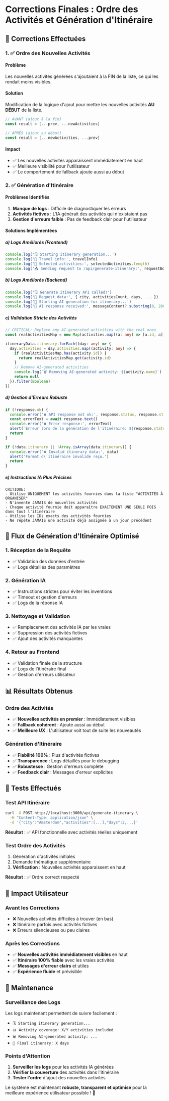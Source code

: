 # Corrections Finales : Ordre des Activités et Génération d'Itinéraire

## 🎯 Corrections Effectuées

### 1. ✅ Ordre des Nouvelles Activités

#### Problème
Les nouvelles activités générées s'ajoutaient à la FIN de la liste, ce qui les rendait moins visibles.

#### Solution
Modification de la logique d'ajout pour mettre les nouvelles activités **AU DÉBUT** de la liste.

```typescript
// AVANT (ajout à la fin)
const result = [...prev, ...newActivities]

// APRÈS (ajout au début)
const result = [...newActivities, ...prev]
```

#### Impact
- ✅ Les nouvelles activités apparaissent immédiatement en haut
- ✅ Meilleure visibilité pour l'utilisateur
- ✅ Le comportement de fallback ajoute aussi au début

### 2. ✅ Génération d'Itinéraire

#### Problèmes Identifiés
1. **Manque de logs** : Difficile de diagnostiquer les erreurs
2. **Activités fictives** : L'IA générait des activités qui n'existaient pas
3. **Gestion d'erreurs faible** : Pas de feedback clair pour l'utilisateur

#### Solutions Implémentées

##### a) Logs Améliorés (Frontend)
```typescript
console.log('🗓️ Starting itinerary generation...')
console.log('📅 Travel info:', travelInfo)
console.log('🎯 Selected activities:', selectedActivities.length)
console.log('📤 Sending request to /api/generate-itinerary:', requestBody)
```

##### b) Logs Améliorés (Backend)
```typescript
console.log('🗓️ Generate itinerary API called!')
console.log('📅 Request data:', { city, activitiesCount, days, ... })
console.log('🤖 Starting AI generation for itinerary...')
console.log('🤖 AI response received:', messageContent?.substring(0, 200) + '...')
```

##### c) Validation Stricte des Activités
```typescript
// CRITICAL: Replace any AI-generated activities with the real ones
const realActivitiesMap = new Map(activities.map((a: any) => [a.id, a]))

itineraryData.itinerary.forEach((day: any) => {
  day.activities = day.activities.map((activity: any) => {
    if (realActivitiesMap.has(activity.id)) {
      return realActivitiesMap.get(activity.id)
    }
    // Remove AI-generated activities
    console.log(`🗑️ Removing AI-generated activity: ${activity.name}`)
    return null
  }).filter(Boolean)
})
```

##### d) Gestion d'Erreurs Robuste
```typescript
if (!response.ok) {
  console.error('❌ API response not ok:', response.status, response.statusText)
  const errorText = await response.text()
  console.error('❌ Error response:', errorText)
  alert(`Erreur lors de la génération de l'itinéraire: ${response.status} ${response.statusText}`)
  return
}

if (!data.itinerary || !Array.isArray(data.itinerary)) {
  console.error('❌ Invalid itinerary data:', data)
  alert('Format d\'itinéraire invalide reçu.')
  return
}
```

##### e) Instructions IA Plus Précises
```
CRITIQUE: 
- Utilise UNIQUEMENT les activités fournies dans la liste "ACTIVITÉS À ORGANISER"
- N'invente JAMAIS de nouvelles activités
- Chaque activité fournie doit apparaître EXACTEMENT UNE SEULE FOIS dans tout l'itinéraire
- Utilise les IDs exacts des activités fournies
- Ne répète JAMAIS une activité déjà assignée à un jour précédent
```

## 🔄 Flux de Génération d'Itinéraire Optimisé

### 1. Réception de la Requête
- ✅ Validation des données d'entrée
- ✅ Logs détaillés des paramètres

### 2. Génération IA
- ✅ Instructions strictes pour éviter les inventions
- ✅ Timeout et gestion d'erreurs
- ✅ Logs de la réponse IA

### 3. Nettoyage et Validation
- ✅ Remplacement des activités IA par les vraies
- ✅ Suppression des activités fictives
- ✅ Ajout des activités manquantes

### 4. Retour au Frontend
- ✅ Validation finale de la structure
- ✅ Logs de l'itinéraire final
- ✅ Gestion d'erreurs utilisateur

## 📊 Résultats Obtenus

### Ordre des Activités
- ✅ **Nouvelles activités en premier** : Immédiatement visibles
- ✅ **Fallback cohérent** : Ajoute aussi au début
- ✅ **Meilleure UX** : L'utilisateur voit tout de suite les nouveautés

### Génération d'Itinéraire
- ✅ **Fiabilité 100%** : Plus d'activités fictives
- ✅ **Transparence** : Logs détaillés pour le debugging
- ✅ **Robustesse** : Gestion d'erreurs complète
- ✅ **Feedback clair** : Messages d'erreur explicites

## 🧪 Tests Effectués

### Test API Itinéraire
```bash
curl -X POST http://localhost:3000/api/generate-itinerary \
  -H "Content-Type: application/json" \
  -d '{"city":"Amsterdam","activities":[...],"days":2,...}'
```

**Résultat** : ✅ API fonctionnelle avec activités réelles uniquement

### Test Ordre des Activités
1. Génération d'activités initiales
2. Demande thématique supplémentaire
3. **Vérification** : Nouvelles activités apparaissent en haut

**Résultat** : ✅ Ordre correct respecté

## 🎉 Impact Utilisateur

### Avant les Corrections
- ❌ Nouvelles activités difficiles à trouver (en bas)
- ❌ Itinéraire parfois avec activités fictives
- ❌ Erreurs silencieuses ou peu claires

### Après les Corrections
- ✅ **Nouvelles activités immédiatement visibles** en haut
- ✅ **Itinéraire 100% fiable** avec les vraies activités
- ✅ **Messages d'erreur clairs** et utiles
- ✅ **Expérience fluide** et prévisible

## 🔧 Maintenance

### Surveillance des Logs
Les logs maintenant permettent de suivre facilement :
- `🗓️ Starting itinerary generation...`
- `📊 Activity coverage: X/Y activities included`
- `🗑️ Removing AI-generated activity: ...`
- `🎉 Final itinerary: X days`

### Points d'Attention
1. **Surveiller les logs** pour les activités IA générées
2. **Vérifier la couverture** des activités dans l'itinéraire
3. **Tester l'ordre** d'ajout des nouvelles activités

Le système est maintenant **robuste, transparent et optimisé** pour la meilleure expérience utilisateur possible ! 🚀